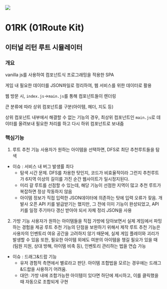 ﻿<a href="https://hits.seeyoufarm.com"><img src="https://hits.seeyoufarm.com/api/count/incr/badge.svg?url=https%3A%2F%2F94chl.github.io%2F01RK%2F&count_bg=%23FFBB00&title_bg=%23555555&icon=&icon_color=%23E7E7E7&title=hits&edge_flat=false"/></a>

# 01RK (01Route Kit)

## 이터널 리턴 루트 시뮬레이터

### 개요

vanilla js를 사용하여 컴포넌트식 프로그래밍을 적용한 SPA

게임 내 필요한 데이터를 JSON파일로 정리하여, 웹 서비스를 위한 데이터로 활용

웹 방문 시, `index.js`->`main.js`를 통해 컴포넌트들이 렌더링

큰 분류에 따라 상위 컴포넌트를 구분(아이템, 헤더, 지도 등)

상위 컴포넌트 내부에서 해결할 수 없는 기능의 경우, 최상위 컴포넌트인 `main.js`로 데이터를 올려보내 필요한 처리를 하고 다시 하위 컴포넌트로 보내줌

### 핵심기능
1) 루트 추천 기능
사용자가 원하는 아이템을 선택하면, DFS로 최단 추천루트들을 탐색

- 이슈 : 서비스 내 버그 발생률 최다
  - 탐색 시간 문제. DFS를 차용한 탓인지, 코드가 비효율적이라 그런지 추천루트가 6지역 이상의 길이를 가진 순간 웹사이트가 일시정지된다.
  - 미리 갈 루트를 선점할 수 있는데, 해당 기능이 선점한 지역이 많고 추천 루트가 복잡하면 정상 작동하지 않음
  - 아이템 정보가 직접 입력한 JSON데이터에 의존하는 탓에 입력 오류가 잦음. 개발사 오픈 API 키를 발급받기는 했지만, 그 전에 이미 기능이 완성되었고, API키를 일정 주기마다 갱신 받아야 되서 자체 정리 JSON을 사용

2) 가방 기능
사용자가 원하는 아이템들을 직접 가방에 담아보면서 실제 게임에서 파밍하는 경험을 제공
루트 추천 기능의 단점을 보완하기 위해서 제작
루트 추천 기능은 사용자의 인벤토리 여유 공간을 고려하지 않기 때문에, 실제 게임 플레이와 괴리가 발생할 수 있음
또한, 필요한 아이템 외에도 여분의 아이템을 챙길 필요가 있을 때(팀원 지원, 상대 방해, 아이템 비축 등), 인벤토리 관리하는 법을 연습 가능

- 이슈 : 드래그&드랍 기능
  - 유저 경험적 측면에서 별로라고 판단. 아이템 조합법을 모르는 경우에는 드래그&드랍을 사용하기 어려움. 
  - 대안: 가방 내에 조합가능한 아이템이 있다면 하단에 제시하고, 이를 클릭했을 때 자동으로 조합되게 구현
